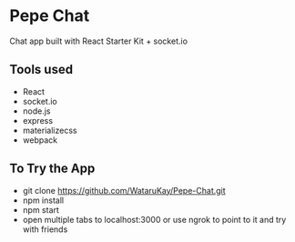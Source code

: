 Pepe Chat
======================

Chat app built with React Starter Kit + socket.io

Tools used
------

+ React
+ socket.io
+ node.js
+ express
+ materializecss
+ webpack

To Try the App
------

+ git clone https://github.com/WataruKay/Pepe-Chat.git
+ npm install
+ npm start
+ open multiple tabs to localhost:3000 or use ngrok to point to it and try with friends
